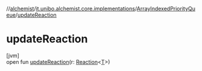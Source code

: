 //[alchemist](../../../index.md)/[it.unibo.alchemist.core.implementations](../index.md)/[ArrayIndexedPriorityQueue](index.md)/[updateReaction](update-reaction.md)

# updateReaction

[jvm]\
open fun [updateReaction](update-reaction.md)(r: [Reaction](../../it.unibo.alchemist.model.interfaces/-reaction/index.md)<[T](index.md)>)
